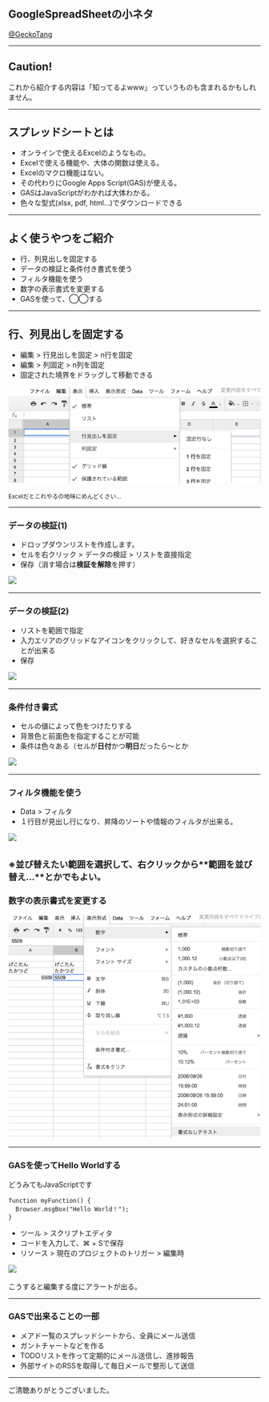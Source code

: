 ## GoogleSpreadSheetの小ネタ

[@GeckoTang](http://twitter.com/GeckoTang)

---

## Caution!

これから紹介する内容は「知ってるよwww」っていうものも含まれるかもしれません。

---

## スプレッドシートとは

- オンラインで使えるExcelのようなもの。  
- Excelで使える機能や、大体の関数は使える。  
- Excelのマクロ機能はない。  
- その代わりにGoogle Apps Script(GAS)が使える。  
- GASはJavaScriptがわかれば大体わかる。  
- 色々な型式(xlsx, pdf, html...)でダウンロードできる

---

## よく使うやつをご紹介

- 行、列見出しを固定する
- データの検証と条件付き書式を使う
- フィルタ機能を使う
- 数字の表示書式を変更する
- GASを使って、◯◯する

---

## 行、列見出しを固定する

- 編集 > 行見出しを固定 > n行を固定  
- 編集 > 列固定 > n列を固定
- 固定された境界をドラッグして移動できる

![](img/ss1.png)

<small>Excelだとこれやるの地味にめんどくさい…</small>

---

### データの検証(1)

- ドロップダウンリストを作成します。
- セルを右クリック > データの検証 > リストを直接指定
- 保存（消す場合は**検証を解除**を押す）

![](http://gyazo.com/d2a67bd72b3ceb138e69b02f8fc0bb64.gif)


---

### データの検証(2)

- リストを範囲で指定
- 入力エリアのグリッドなアイコンをクリックして、好きなセルを選択することが出来る
- 保存

![](http://gyazo.com/c3bd3da7fe027e7e3dd038569a868dbf.gif)

---

### 条件付き書式

- セルの値によって色をつけたりする
- 背景色と前面色を指定することが可能
- 条件は色々ある（セルが**日付**かつ**明日**だったら〜とか

![](http://gyazo.com/5851a23d92873dcb5795d876dd485c47.gif)

---

### フィルタ機能を使う

- Data > フィルタ
- １行目が見出し行になり、昇降のソートや情報のフィルタが出来る。

![](http://gyazo.com/200077ede2401e261ca2285e02cb0e2a.gif)

<small>※並び替えたい範囲を選択して、右クリックから**範囲を並び替え...**とかでもよい。</small>
---

### 数字の表示書式を変更する

![](img/ss2.png)

---

### GASを使ってHello Worldする

どうみてもJavaScriptです

```
function myFunction() {
  Browser.msgBox("Hello World！");
}
```

- ツール > スクリプトエディタ
- コードを入力して、⌘ + Sで保存
- リソース > 現在のプロジェクトのトリガー > 編集時

![](http://gyazo.com/8d49bf42c44c1898ae601c141d159121.png)

こうすると編集する度にアラートが出る。

---

### GASで出来ることの一部

- メアド一覧のスプレッドシートから、全員にメール送信
- ガントチャートなどを作る
- TODOリストを作って定期的にメール送信し、進捗報告
- 外部サイトのRSSを取得して毎日メールで整形して送信

---

ご清聴ありがとうございました。
